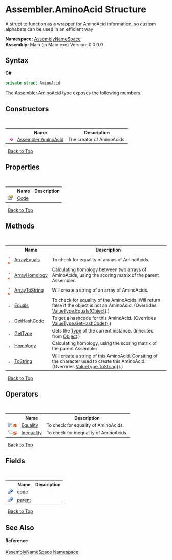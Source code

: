 # Assembler.AminoAcid Structure
 

A struct to function as a wrapper for AminoAcid information, so custom alphabets can be used in an efficient way

**Namespace:**&nbsp;<a href="6bcc80ef-5cfd-db5f-1eb2-7297d1c16397">AssemblyNameSpace</a><br />**Assembly:**&nbsp;Main (in Main.exe) Version: 0.0.0.0

## Syntax

**C#**<br />
``` C#
private struct AminoAcid
```

The Assembler.AminoAcid type exposes the following members.


## Constructors
&nbsp;<table><tr><th></th><th>Name</th><th>Description</th></tr><tr><td>![Public method](media/pubmethod.gif "Public method")</td><td><a href="e3cfaf8f-5ec7-0591-6f41-fc49662de8a5">Assembler.AminoAcid</a></td><td>
The creator of AminoAcids.</td></tr></table>&nbsp;
<a href="#assembler.aminoacid-structure">Back to Top</a>

## Properties
&nbsp;<table><tr><th></th><th>Name</th><th>Description</th></tr><tr><td>![Public property](media/pubproperty.gif "Public property")</td><td><a href="96485775-30c2-89df-3835-e607aa5fe26c">Code</a></td><td /></tr></table>&nbsp;
<a href="#assembler.aminoacid-structure">Back to Top</a>

## Methods
&nbsp;<table><tr><th></th><th>Name</th><th>Description</th></tr><tr><td>![Public method](media/pubmethod.gif "Public method")![Static member](media/static.gif "Static member")</td><td><a href="4762137c-9b93-ee57-1047-2ebf3c456513">ArrayEquals</a></td><td>
To check for equality of arrays of AminoAcids.</td></tr><tr><td>![Public method](media/pubmethod.gif "Public method")![Static member](media/static.gif "Static member")</td><td><a href="ce673474-78e4-99f0-9f8a-c18b483454d5">ArrayHomology</a></td><td>
Calculating homology between two arrays of AminoAcids, using the scoring matrix of the parent Assembler.</td></tr><tr><td>![Public method](media/pubmethod.gif "Public method")![Static member](media/static.gif "Static member")</td><td><a href="5ea4cf3e-6540-0efb-3ce9-518f1e9c33bc">ArrayToString</a></td><td>
Will create a string of an array of AminoAcids.</td></tr><tr><td>![Public method](media/pubmethod.gif "Public method")</td><td><a href="cb5e2e37-14fe-83c3-b399-57add8eb33a8">Equals</a></td><td>
To check for equality of the AminoAcids. Will return false if the object is not an AminoAcid.
 (Overrides <a href="http://msdn2.microsoft.com/en-us/library/2dts52z7" target="_blank">ValueType.Equals(Object)</a>.)</td></tr><tr><td>![Public method](media/pubmethod.gif "Public method")</td><td><a href="14da1996-1931-4e38-0012-964ea9e58aaa">GetHashCode</a></td><td>
To get a hashcode for this AminoAcid.
 (Overrides <a href="http://msdn2.microsoft.com/en-us/library/y3509fc2" target="_blank">ValueType.GetHashCode()</a>.)</td></tr><tr><td>![Public method](media/pubmethod.gif "Public method")</td><td><a href="http://msdn2.microsoft.com/en-us/library/dfwy45w9" target="_blank">GetType</a></td><td>
Gets the <a href="http://msdn2.microsoft.com/en-us/library/42892f65" target="_blank">Type</a> of the current instance.
 (Inherited from <a href="http://msdn2.microsoft.com/en-us/library/e5kfa45b" target="_blank">Object</a>.)</td></tr><tr><td>![Public method](media/pubmethod.gif "Public method")</td><td><a href="035ec806-e7f0-f0f2-12b2-de3ccd23f2f7">Homology</a></td><td>
Calculating homology, using the scoring matrix of the parent Assembler.</td></tr><tr><td>![Public method](media/pubmethod.gif "Public method")</td><td><a href="89c30a69-8fb9-4b8a-ba37-28347df75865">ToString</a></td><td>
Will create a string of this AminoAcid. Consiting of the character used to create this AminoAcid.
 (Overrides <a href="http://msdn2.microsoft.com/en-us/library/wb77sz3h" target="_blank">ValueType.ToString()</a>.)</td></tr></table>&nbsp;
<a href="#assembler.aminoacid-structure">Back to Top</a>

## Operators
&nbsp;<table><tr><th></th><th>Name</th><th>Description</th></tr><tr><td>![Public operator](media/puboperator.gif "Public operator")![Static member](media/static.gif "Static member")</td><td><a href="5783cf5e-de64-f5a8-c948-0ff548411953">Equality</a></td><td>
To check for equality of AminoAcids.</td></tr><tr><td>![Public operator](media/puboperator.gif "Public operator")![Static member](media/static.gif "Static member")</td><td><a href="932f1714-623a-1747-8206-51c2b491ce3b">Inequality</a></td><td>
To check for inequality of AminoAcids.</td></tr></table>&nbsp;
<a href="#assembler.aminoacid-structure">Back to Top</a>

## Fields
&nbsp;<table><tr><th></th><th>Name</th><th>Description</th></tr><tr><td>![Private field](media/privfield.gif "Private field")</td><td><a href="0cfa99ec-9293-3941-f32f-f57740aaa1b8">code</a></td><td /></tr><tr><td>![Private field](media/privfield.gif "Private field")</td><td><a href="a3a8535b-8e2f-c571-d907-66379d8b3f55">parent</a></td><td /></tr></table>&nbsp;
<a href="#assembler.aminoacid-structure">Back to Top</a>

## See Also


#### Reference
<a href="6bcc80ef-5cfd-db5f-1eb2-7297d1c16397">AssemblyNameSpace Namespace</a><br />